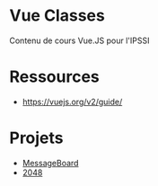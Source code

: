 # Vue Classes

Contenu de cours Vue.JS pour l'IPSSI

# Ressources

- https://vuejs.org/v2/guide/

# Projets

- [MessageBoard](./message-board)
- [2048](./2048)